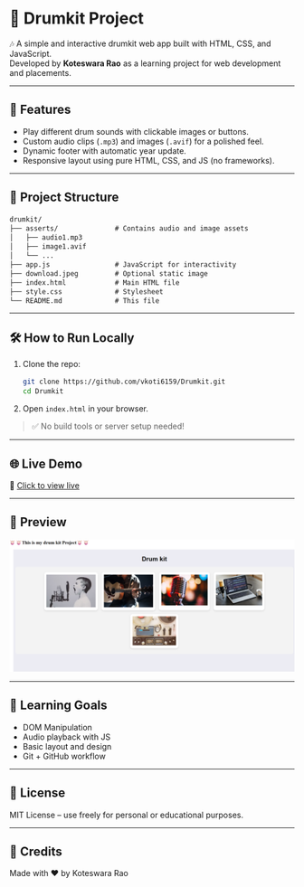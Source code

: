 # 🥁 Drumkit Project

🎶 A simple and interactive drumkit web app built with HTML, CSS, and JavaScript.  
Developed by **Koteswara Rao** as a learning project for web development and placements.

---

## 🚀 Features

- Play different drum sounds with clickable images or buttons.
- Custom audio clips (`.mp3`) and images (`.avif`) for a polished feel.
- Dynamic footer with automatic year update.
- Responsive layout using pure HTML, CSS, and JS (no frameworks).

---

## 📁 Project Structure

```
drumkit/
├── asserts/              # Contains audio and image assets
│   ├── audio1.mp3
│   ├── image1.avif
│   └── ...
├── app.js                # JavaScript for interactivity
├── download.jpeg         # Optional static image
├── index.html            # Main HTML file
├── style.css             # Stylesheet
└── README.md             # This file
```

---

## 🛠️ How to Run Locally

1. Clone the repo:
   ```bash
   git clone https://github.com/vkoti6159/Drumkit.git
   cd Drumkit
   ```

2. Open `index.html` in your browser.

> ✅ No build tools or server setup needed!

---

## 🌐 Live Demo

🔗 [Click to view live](https://vkoti6159.github.io/Drumkit/)

---

## 📸 Preview

![Drumkit Screenshot](assets/my-screenshot.png)

---

## 🧠 Learning Goals

- DOM Manipulation
- Audio playback with JS
- Basic layout and design
- Git + GitHub workflow

---

## 📜 License

MIT License – use freely for personal or educational purposes.

---

## 🙌 Credits

Made with ❤️ by Koteswara Rao

